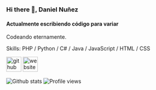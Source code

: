 ### Hi there 👋, Daniel Nuñez
#### Actualmente escribiendo código para variar
Codeando eternamente.

Skills: PHP / Python / C# / Java / JavaScript / HTML / CSS



[<img src='https://cdn.jsdelivr.net/npm/simple-icons@3.0.1/icons/github.svg' alt='github' height='40'>](https://github.com/danielnunez)  [<img src='https://cdn.jsdelivr.net/npm/simple-icons@3.0.1/icons/icloud.svg' alt='website' height='40'>](https://danielnunez.pointers.cl/)  

![Github stats](https://github-readme-stats.vercel.app/api?username=danielnunez&show_icons=true)
![Profile views](https://gpvc.arturio.dev/danielnunez)  
